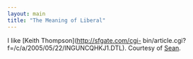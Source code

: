 ```yaml
---
layout: main
title: "The Meaning of Liberal"
---
```

I like [Keith Thompson](http://sfgate.com/cgi-
bin/article.cgi?f=/c/a/2005/05/22/INGUNCQHKJ1.DTL). Courtesy of
[Sean](http://www.everythingiknowiswrong.com/2005/05/leaving_the_lef.html).

